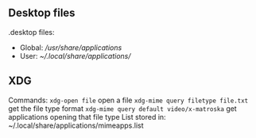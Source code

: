 ## Desktop files
.desktop files:
- Global: */usr/share/applications*
- User: *~/.local/share/applications/*
## XDG
Commands:
`xdg-open file` open a file
`xdg-mime query filetype file.txt`  get the file type format
`xdg-mime query default video/x-matroska` get applications opening that file type
List stored in: ~/.local/share/applications/mimeapps.list